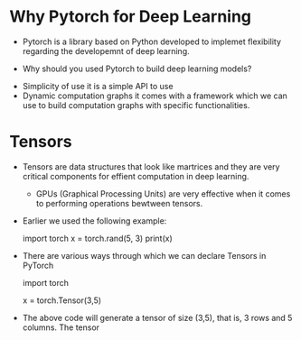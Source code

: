 # Why Pytorch for Deep Learning

 * Pytorch is a library based on Python developed to implemet flexibility regarding the 	developemnt of deep learning.

- Why should you used Pytorch to build deep learning models?

 * Simplicity of use it is a simple API to use
 * Dynamic computation graphs it comes with a framework which we can use to build computation graphs with specific functionalities.

# Tensors

- Tensors are data structures that look like martrices and they are very critical components for effient computation in deep learning.

	* GPUs (Graphical Processing Units) are very effective when it comes to performing operations bewtween tensors.

 - Earlier we used the following example:

	import torch
	x = torch.rand(5, 3)
	print(x)

* There are various ways through which we can declare Tensors in PyTorch

	import torch

	x = torch.Tensor(3,5)

* The above code will generate a tensor of size (3,5), that is, 3 rows and 5 columns. The tensor 

